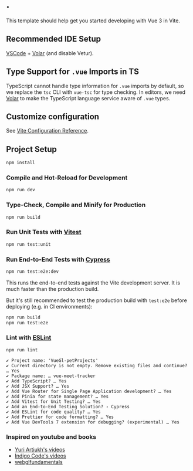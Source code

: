 # .

This template should help get you started developing with Vue 3 in Vite.

## Recommended IDE Setup

[VSCode](https://code.visualstudio.com/) + [Volar](https://marketplace.visualstudio.com/items?itemName=Vue.volar) (and disable Vetur).

## Type Support for `.vue` Imports in TS

TypeScript cannot handle type information for `.vue` imports by default, so we replace the `tsc` CLI with `vue-tsc` for type checking. In editors, we need [Volar](https://marketplace.visualstudio.com/items?itemName=Vue.volar) to make the TypeScript language service aware of `.vue` types.

## Customize configuration

See [Vite Configuration Reference](https://vitejs.dev/config/).

## Project Setup

```sh
npm install
```

### Compile and Hot-Reload for Development

```sh
npm run dev
```

### Type-Check, Compile and Minify for Production

```sh
npm run build
```

### Run Unit Tests with [Vitest](https://vitest.dev/)

```sh
npm run test:unit
```

### Run End-to-End Tests with [Cypress](https://www.cypress.io/)

```sh
npm run test:e2e:dev
```

This runs the end-to-end tests against the Vite development server.
It is much faster than the production build.

But it's still recommended to test the production build with `test:e2e` before deploying (e.g. in CI environments):

```sh
npm run build
npm run test:e2e
```

### Lint with [ESLint](https://eslint.org/)

```sh
npm run lint
```

```
✔ Project name: 'VueGl-petProjects'
✔ Current directory is not empty. Remove existing files and continue? … Yes
✔ Package name: … vue-meet-tracker
✔ Add TypeScript? … Yes
✔ Add JSX Support? … Yes
✔ Add Vue Router for Single Page Application development? … Yes
✔ Add Pinia for state management? … Yes
✔ Add Vitest for Unit Testing? … Yes
✔ Add an End-to-End Testing Solution? › Cypress
✔ Add ESLint for code quality? … Yes
✔ Add Prettier for code formatting? … Yes
✔ Add Vue DevTools 7 extension for debugging? (experimental) … Yes
```

### Inspired on youtube and books

- [Yuri Artiukh's videos](https://youtube.com/playlist?list=PLswdBLT9llbjS2o4xreJqgBRjTmkEz6sv&feature=shared)
- [Indigo Code's videos](https://youtu.be/kB0ZVUrI4Aw?feature=shared)
- [webglfundamentals](https://webglfundamentals.org/webgl/lessons/uk/)

